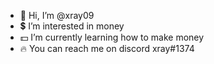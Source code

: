 - 👋 Hi, I’m @xray09
- 💲 I’m interested in money
- 💵  I’m currently learning how to make money
- 🔥 You can reach me on discord xray#1374
<!---
xray09/xray09 is a ✨ special ✨ repository because its `README.md` (this file) appears on your GitHub profile.
You can click the Preview link to take a look at your changes.
--->
